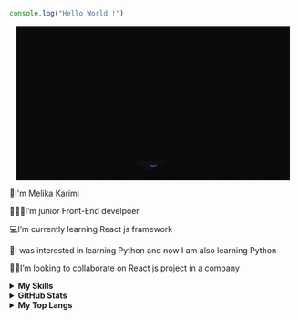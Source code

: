 ```js
console.log("Hello World !")
```
<p align="center">
 <img align="center"  src="assets/giphy.gif"/>
</p>
<p>👋I'm Melika Karimi </p>
<p>👩🏻‍💻I’m junior Front-End develpoer</p>
<p>💻I’m currently learning React js framework </p>
<p>🧲I was interested in learning Python and now I am also learning Python </p>
<p>🤝🏻I’m looking to collaborate on React js project in a company </p>

<details>	
  <summary><b>My Skills </b></summary>
  <br>
 <a href="https://developer.mozilla.org/en-US/docs/Glossary/HTML5" target="_blank" rel="noreferrer"><img src="https://raw.githubusercontent.com/sabzlearn-ir/sabzlearn-ir/4d2a781931f79c747a132c28eae4ebfbb8eaa7d7/html5-colored.svg" width="36" height="36" alt="HTML5" /></a>
  <a href="https://www.w3.org/TR/CSS/#css" target="_blank" rel="noreferrer"><img src="https://raw.githubusercontent.com/sabzlearn-ir/sabzlearn-ir/4d2a781931f79c747a132c28eae4ebfbb8eaa7d7/css3-colored.svg" width="36" height="36" alt="CSS3" /></a>
  <a href="https://developer.mozilla.org/en-US/docs/Web/JavaScript" target="_blank" rel="noreferrer"><img src="https://raw.githubusercontent.com/sabzlearn-ir/sabzlearn-ir/4d2a781931f79c747a132c28eae4ebfbb8eaa7d7/javascript-colored.svg" width="36" height="36" alt="Javascript" /></a>
  <a href="https://reactjs.org/" target="_blank" rel="noreferrer"><img src="https://raw.githubusercontent.com/sabzlearn-ir/sabzlearn-ir/4d2a781931f79c747a132c28eae4ebfbb8eaa7d7/react-colored.svg" width="36" height="36" alt="React" />
  </a>
  <a href=""><img width="36" height="36" alt="vs-code" src="https://github.com/tandpfun/skill-icons/blob/main/icons/VSCode-Dark.svg" /></a>
  <a><img width="36" height="36" alt="python" src="assets/icons8-python-96.png" /></a>
</details>

<details>	
  <summary><b>GitHub Stats</b></summary>
  <br>
  <img src="https://github-readme-stats.vercel.app/api?username=Melika-Ka&show_icons=true&theme=cobalt"/>
</details>

<details>	
  <summary><b>My Top Langs </b></summary>
 <br>
  <img src="https://github-readme-stats.vercel.app/api/top-langs/?username=Melika-Ka&layout=compact"/>
</details>








<!--
**Melika-Ka/Melika-Ka** is a ✨ _special_ ✨ repository because its `README.md` (this file) appears on your GitHub profile.
Here are some ideas to get you started:
- 🔭 I’m currently working on ...
- 🌱 I’m currently learning ...
- 👯 I’m looking to collaborate on ...
- 🤔 I’m looking for help with ...
- 💬 Ask me about ...
- 📫 How to reach me: ...
- 😄 Pronouns: ...
- ⚡ Fun fact: ...

```python
print("Hello World !")
```
-->
